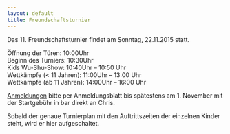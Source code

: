 ```yaml
---
layout: default
title: Freundschaftsturnier
---
```


Das 11. Freundschaftsturnier findet am Sonntag, 22.11.2015 statt.<br>

Öffnung der Türen:		10:00Uhr<br> 
Beginn des Turniers:	10:30Uhr<br>
Kids Wu-Shu-Show:		10:40Uhr – 10:50 Uhr<br>
Wettkämpfe (< 11 Jahren):	11:00Uhr – 13:00 Uhr<br>
Wettkämpfe (ab 11 Jahren):	14:00Uhr – 16:00 Uhr<br>

[Anmeldungen](http://www.wu-shu.ch/images/11_fst_15.pdf) bitte per Anmeldungsblatt bis spätestens am 1. November mit der Startgebühr in bar direkt an Chris.<br>

Sobald der genaue Turnierplan mit den Auftrittszeiten der einzelnen Kinder steht, wird er hier aufgeschaltet.
